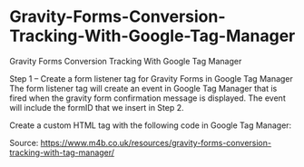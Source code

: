 # Gravity-Forms-Conversion-Tracking-With-Google-Tag-Manager
Gravity Forms Conversion Tracking With Google Tag Manager

Step 1 – Create a form listener tag for Gravity Forms in Google Tag Manager
The form listener tag will create an event in Google Tag Manager that is fired when the gravity form confirmation message is displayed. The event will include the formID that we insert in Step 2.

Create a custom HTML tag with the following code in Google Tag Manager:

<script type="text/javascript">
jQuery(document).ready(function() {
jQuery(document).bind("gform_confirmation_loaded", function(event, formID) {
window.dataLayer = window.dataLayer || [];
window.dataLayer.push({
event: "formSubmission",
formID: formID
});
});
});
</script>



Source: https://www.m4b.co.uk/resources/gravity-forms-conversion-tracking-with-tag-manager/


